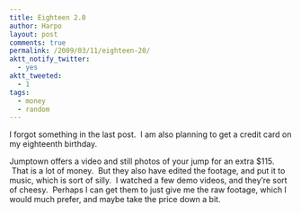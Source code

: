 ```yaml
---
title: Eighteen 2.0
author: Harpo
layout: post
comments: true
permalink: /2009/03/11/eighteen-20/
aktt_notify_twitter:
  - yes
aktt_tweeted:
  - 1
tags:
  - money
  - random
---
```

I forgot something in the last post.  I am also planning to get a credit card on my eighteenth birthday.

Jumptown offers a video and still photos of your jump for an extra $115.  That is a lot of money.  But they also have edited the footage, and put it to music, which is sort of silly.  I watched a few demo videos, and they&#8217;re sort of cheesy.  Perhaps I can get them to just give me the raw footage, which I would much prefer, and maybe take the price down a bit.